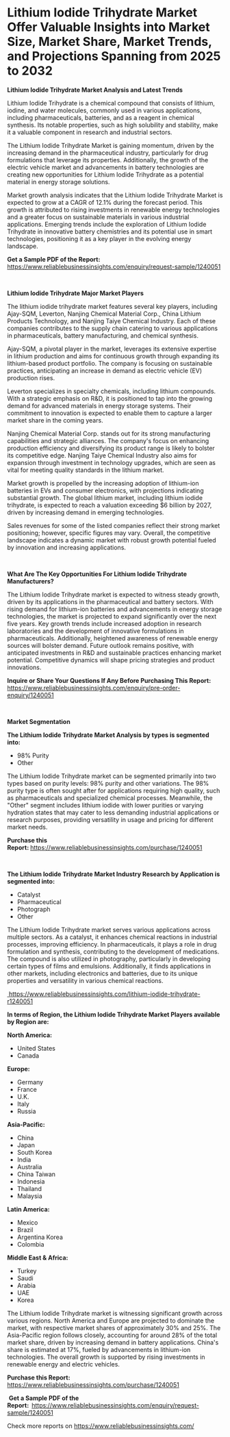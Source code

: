 <p><h1>Lithium Iodide Trihydrate Market Offer Valuable Insights into Market Size, Market Share, Market Trends, and Projections Spanning from 2025 to 2032</h1></p><p><strong>Lithium Iodide Trihydrate Market Analysis and Latest Trends</strong></p>
<p><p>Lithium Iodide Trihydrate is a chemical compound that consists of lithium, iodine, and water molecules, commonly used in various applications, including pharmaceuticals, batteries, and as a reagent in chemical synthesis. Its notable properties, such as high solubility and stability, make it a valuable component in research and industrial sectors.</p><p>The Lithium Iodide Trihydrate Market is gaining momentum, driven by the increasing demand in the pharmaceutical industry, particularly for drug formulations that leverage its properties. Additionally, the growth of the electric vehicle market and advancements in battery technologies are creating new opportunities for Lithium Iodide Trihydrate as a potential material in energy storage solutions.</p><p>Market growth analysis indicates that the Lithium Iodide Trihydrate Market is expected to grow at a CAGR of 12.1% during the forecast period. This growth is attributed to rising investments in renewable energy technologies and a greater focus on sustainable materials in various industrial applications. Emerging trends include the exploration of Lithium Iodide Trihydrate in innovative battery chemistries and its potential use in smart technologies, positioning it as a key player in the evolving energy landscape.</p></p>
<p><strong>Get a Sample PDF of the Report:&nbsp;</strong> <a href="https://www.reliablebusinessinsights.com/enquiry/request-sample/1240051?utm_campaign=100&utm_medium=2&utm_source=Github&utm_content=ia&utm_term=30012025&utm_id=lithium-iodide-trihydrate">https://www.reliablebusinessinsights.com/enquiry/request-sample/1240051</a></p>
<p>&nbsp;</p>
<p><strong>Lithium Iodide Trihydrate Major Market Players</strong></p>
<p><p>The lithium iodide trihydrate market features several key players, including Ajay-SQM, Leverton, Nanjing Chemical Material Corp., China Lithium Products Technology, and Nanjing Taiye Chemical Industry. Each of these companies contributes to the supply chain catering to various applications in pharmaceuticals, battery manufacturing, and chemical synthesis.</p><p>Ajay-SQM, a pivotal player in the market, leverages its extensive expertise in lithium production and aims for continuous growth through expanding its lithium-based product portfolio. The company is focusing on sustainable practices, anticipating an increase in demand as electric vehicle (EV) production rises.</p><p>Leverton specializes in specialty chemicals, including lithium compounds. With a strategic emphasis on R&D, it is positioned to tap into the growing demand for advanced materials in energy storage systems. Their commitment to innovation is expected to enable them to capture a larger market share in the coming years.</p><p>Nanjing Chemical Material Corp. stands out for its strong manufacturing capabilities and strategic alliances. The company's focus on enhancing production efficiency and diversifying its product range is likely to bolster its competitive edge. Nanjing Taiye Chemical Industry also aims for expansion through investment in technology upgrades, which are seen as vital for meeting quality standards in the lithium market.</p><p>Market growth is propelled by the increasing adoption of lithium-ion batteries in EVs and consumer electronics, with projections indicating substantial growth. The global lithium market, including lithium iodide trihydrate, is expected to reach a valuation exceeding $6 billion by 2027, driven by increasing demand in emerging technologies.</p><p>Sales revenues for some of the listed companies reflect their strong market positioning; however, specific figures may vary. Overall, the competitive landscape indicates a dynamic market with robust growth potential fueled by innovation and increasing applications.</p></p>
<p>&nbsp;</p>
<p><strong>What Are The Key Opportunities For Lithium Iodide Trihydrate Manufacturers?</strong></p>
<p><p>The Lithium Iodide Trihydrate market is expected to witness steady growth, driven by its applications in the pharmaceutical and battery sectors. With rising demand for lithium-ion batteries and advancements in energy storage technologies, the market is projected to expand significantly over the next five years. Key growth trends include increased adoption in research laboratories and the development of innovative formulations in pharmaceuticals. Additionally, heightened awareness of renewable energy sources will bolster demand. Future outlook remains positive, with anticipated investments in R&D and sustainable practices enhancing market potential. Competitive dynamics will shape pricing strategies and product innovations.</p></p>
<p><strong>Inquire or Share Your Questions If Any Before Purchasing This Report:</strong> <a href="https://www.reliablebusinessinsights.com/enquiry/pre-order-enquiry/1240051?utm_campaign=100&utm_medium=2&utm_source=Github&utm_content=ia&utm_term=30012025&utm_id=lithium-iodide-trihydrate">https://www.reliablebusinessinsights.com/enquiry/pre-order-enquiry/1240051</a></p>
<p>&nbsp;</p>
<p><strong>Market Segmentation</strong></p>
<p><strong>The Lithium Iodide Trihydrate Market Analysis by types is segmented into:</strong></p>
<p><ul><li>98% Purity</li><li>Other</li></ul></p>
<p><p>The Lithium Iodide Trihydrate market can be segmented primarily into two types based on purity levels: 98% purity and other variations. The 98% purity type is often sought after for applications requiring high quality, such as pharmaceuticals and specialized chemical processes. Meanwhile, the "Other" segment includes lithium iodide with lower purities or varying hydration states that may cater to less demanding industrial applications or research purposes, providing versatility in usage and pricing for different market needs.</p></p>
<p><strong>Purchase this Report:&nbsp;</strong><a href="https://www.reliablebusinessinsights.com/purchase/1240051?utm_campaign=100&utm_medium=2&utm_source=Github&utm_content=ia&utm_term=30012025&utm_id=lithium-iodide-trihydrate">https://www.reliablebusinessinsights.com/purchase/1240051</a></p>
<p>&nbsp;</p>
<p><strong>The Lithium Iodide Trihydrate Market Industry Research by Application is segmented into:</strong></p>
<p><ul><li>Catalyst</li><li>Pharmaceutical</li><li>Photograph</li><li>Other</li></ul></p>
<p><p>The Lithium Iodide Trihydrate market serves various applications across multiple sectors. As a catalyst, it enhances chemical reactions in industrial processes, improving efficiency. In pharmaceuticals, it plays a role in drug formulation and synthesis, contributing to the development of medications. The compound is also utilized in photography, particularly in developing certain types of films and emulsions. Additionally, it finds applications in other markets, including electronics and batteries, due to its unique properties and versatility in various chemical reactions.</p></p>
<p><a href="https://www.reliablebusinessinsights.com/lithium-iodide-trihydrate-r1240051?utm_campaign=100&utm_medium=2&utm_source=Github&utm_content=ia&utm_term=30012025&utm_id=lithium-iodide-trihydrate">&nbsp;https://www.reliablebusinessinsights.com/lithium-iodide-trihydrate-r1240051</a></p>
<p><strong>In terms of Region, the Lithium Iodide Trihydrate Market Players available by Region are:</strong></p>
<p>
    <p> <strong> North America: </strong>
        <ul>
            <li>United States</li>
            <li>Canada</li>
        </ul>
        </p> 
    <p> <strong> Europe: </strong>
        <ul>
            <li>Germany</li>
            <li>France</li>
            <li>U.K.</li>
            <li>Italy</li>
            <li>Russia</li>
        </ul>
        </p> 
    <p> <strong> Asia-Pacific: </strong>
        <ul>
            <li>China</li>
            <li>Japan</li>
            <li>South Korea</li>
            <li>India</li>
            <li>Australia</li>
            <li>China Taiwan</li>
            <li>Indonesia</li>
            <li>Thailand</li>
            <li>Malaysia</li>
        </ul>
        </p> 
    <p> <strong> Latin America: </strong>
        <ul>
            <li>Mexico</li>
            <li>Brazil</li>
            <li>Argentina Korea</li>
            <li>Colombia</li>
        </ul>
        </p> 
    <p> <strong> Middle East & Africa: </strong>
        <ul>
            <li>Turkey</li>
            <li>Saudi</li>
            <li>Arabia</li>
            <li>UAE</li>
            <li>Korea</li>
        </ul>
    </p>
    </p>
<p><p>The Lithium Iodide Trihydrate market is witnessing significant growth across various regions. North America and Europe are projected to dominate the market, with respective market shares of approximately 30% and 25%. The Asia-Pacific region follows closely, accounting for around 28% of the total market share, driven by increasing demand in battery applications. China's share is estimated at 17%, fueled by advancements in lithium-ion technologies. The overall growth is supported by rising investments in renewable energy and electric vehicles.</p></p>
<p><strong>Purchase this Report: </strong><a href="https://www.reliablebusinessinsights.com/purchase/1240051?utm_campaign=100&utm_medium=2&utm_source=Github&utm_content=ia&utm_term=30012025&utm_id=lithium-iodide-trihydrate">https://www.reliablebusinessinsights.com/purchase/1240051</a></p>
<p>&nbsp;<strong>Get a Sample PDF of the Report:&nbsp;&nbsp;</strong><a href="https://www.reliablebusinessinsights.com/enquiry/request-sample/1240051?utm_campaign=100&utm_medium=2&utm_source=Github&utm_content=ia&utm_term=30012025&utm_id=lithium-iodide-trihydrate">https://www.reliablebusinessinsights.com/enquiry/request-sample/1240051</a></p>
<p><strong></strong></p>
<p>Check more reports on <a href="https://www.reliablebusinessinsights.com/?utm_campaign=100&utm_medium=2&utm_source=Github&utm_content=ia&utm_term=30012025&utm_id=lithium-iodide-trihydrate">https://www.reliablebusinessinsights.com/</a></p>